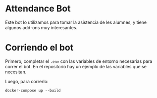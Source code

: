 # Attendance Bot

Este bot lo utilizamos para tomar la asistencia de les alumnes, y tiene algunos add-ons muy interesantes.

# Corriendo el bot

Primero, completar el `.env` con las variables de entorno necesarias para correr el bot. En el repositorio hay
un ejemplo de las variables que se necesitan.

Luego, para correrlo:

```
docker-compose up --build
```
